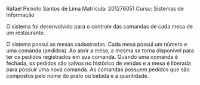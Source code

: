Rafael Peixoto Santos de Lima
Matrícula: 201276051
Curso: Sistemas de Informação

O sistema foi desenvolvido para o controle das comandas de cada mesa de um restaurante.

O sistema possui as mesas cadastradas. Cada mesa possui um número e uma comanda (pedidos). Ao abrir a mesa, a mesma se torna disponível para ter os pedidos registrados em sua comanda.
Quando uma comanda é fechada, os pedidos são salvos no histórico de vendas e a mesa é liberada para possuir uma nova comanda.
As comandas possuem pedidos que são compostos pelo nome do prato ou bebida e a quantidade.
